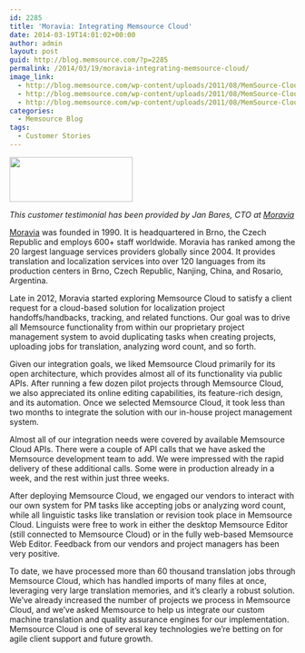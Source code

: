 ```yaml
---
id: 2285
title: 'Moravia: Integrating Memsource Cloud'
date: 2014-03-19T14:01:02+00:00
author: admin
layout: post
guid: http://blog.memsource.com/?p=2285
permalink: /2014/03/19/moravia-integrating-memsource-cloud/
image_link:
  - http://blog.memsource.com/wp-content/uploads/2011/08/MemSource-Cloud.png
  - http://blog.memsource.com/wp-content/uploads/2011/08/MemSource-Cloud.png
  - http://blog.memsource.com/wp-content/uploads/2011/08/MemSource-Cloud.png
categories:
  - Memsource Blog
tags:
  - Customer Stories
---
```

[<img class=" size-full wp-image-2289 alignleft" title="moravia logo" src="/wp-content/uploads/2014/03/moravia-logo-with-frame.png" alt="" width="217" height="79" />](http://www.moravia.com/)

_This customer testimonial has been provided by Jan Bares, CTO at [Moravia](http://www.moravia.com/)_

[Moravia](http://www.moravia.com/) was founded in 1990. It is headquartered in Brno, the Czech Republic and employs 600+ staff worldwide. Moravia has ranked among the 20 largest language services providers globally since 2004. It provides translation and localization services into over 120 languages from its production centers in Brno, Czech Republic, Nanjing, China, and Rosario, Argentina.<!--more-->

Late in 2012, Moravia started exploring Memsource Cloud to satisfy a client request for a cloud-based solution for localization project handoffs/handbacks, tracking, and related functions. Our goal was to drive all Memsource functionality from within our proprietary project management system to avoid duplicating tasks when creating projects, uploading jobs for translation, analyzing word count, and so forth.

Given our integration goals, we liked Memsource Cloud primarily for its open architecture, which provides almost all of its functionality via public APIs. After running a few dozen pilot projects through Memsource Cloud, we also appreciated its online editing capabilities, its feature-rich design, and its automation. Once we selected Memsource Cloud, it took less than two months to integrate the solution with our in-house project management system.

Almost all of our integration needs were covered by available Memsource Cloud APIs. There were a couple of API calls that we have asked the Memsource development team to add. We were impressed with the rapid delivery of these additional calls. Some were in production already in a week, and the rest within just three weeks.

After deploying Memsource Cloud, we engaged our vendors to interact with our own system for PM tasks like accepting jobs or analyzing word count, while all linguistic tasks like translation or revision took place in Memsource Cloud. Linguists were free to work in either the desktop Memsource Editor (still connected to Memsource Cloud) or in the fully web-based Memsource Web Editor. Feedback from our vendors and project managers has been very positive.

To date, we have processed more than 60 thousand translation jobs through Memsource Cloud, which has handled imports of many files at once, leveraging very large translation memories, and it’s clearly a robust solution. We’ve already increased the number of projects we process in Memsource Cloud, and we’ve asked Memsource to help us integrate our custom machine translation and quality assurance engines for our implementation. Memsource Cloud is one of several key technologies we’re betting on for agile client support and future growth.